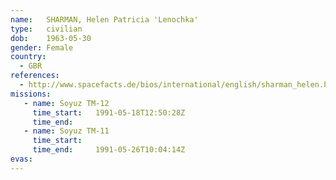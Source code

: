 ```yaml
---
name:	SHARMAN, Helen Patricia 'Lenochka'
type:	civilian
dob:	1963-05-30
gender:	Female
country:
  - GBR
references:
  - http://www.spacefacts.de/bios/international/english/sharman_helen.htm
missions:
   - name: Soyuz TM-12
     time_start:   1991-05-18T12:50:28Z
     time_end:     
   - name: Soyuz TM-11
     time_start:   
     time_end:     1991-05-26T10:04:14Z
evas:
---
```

